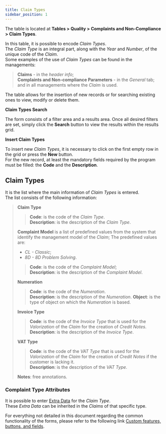 ```yaml
---
title: Claim Types
sidebar_position: 1
---
```


The table is located at **Tables > Quality > Complaints and Non-Compliance > Claim Types**.

In this table, it is possible to encode *Claim Types*.   
The *Claim Type* is an integral part, along with the *Year* and *Number*, of the unique code of the *Claim*.  
Some examples of the use of *Claim Types* can be found in the managements:
> **Claims** - in the *header info*;   
> **Complaints and Non-compliance Parameters** - in the *General* tab;   
and in all managements where the *Claim* is used.

The table allows for the insertion of new records or for searching existing ones to view, modify or delete them.

**Claim Types Search**

The form consists of a filter area and a results area. Once all desired filters are set, simply click the **Search** button to view the results within the results grid.

**Insert Claim Types**

To insert new *Claim Types*, it is necessary to click on the first empty row in the grid or press the **New** button.   
For the new record, at least the mandatory fields required by the program must be filled: the **Code** and the **Description**.

## Claim Types

It is the list where the main information of *Claim Types* is entered.   
The list consists of the following information:   
> **Claim Type**
>> **Code**: is the code of the *Claim Type*.   
>> **Description**: is the description of the *Claim Type*.
>   
> **Complaint Model**
> is a list of predefined values from the system that identify the management model of the *Claim*; The predefined values are:   
> - *CL - Classic*;   
> - *8D - 8D Problem Solving*.   
>>
>> **Code**: is the code of the *Complaint Model*;      
>> **Description**: is the description of the *Complaint Model*.
>   
> **Numeration**
>> **Code**: is the code of the *Numeration*.   
>> **Description**: is the description of the *Numeration*.
>> **Object**: is the type of object on which the *Numeration* is based.
>   
> **Invoice Type**
>> **Code**: is the code of the *Invoice Type* that is used for the *Valorization* of the *Claim* for the creation of *Credit Notes*.   
>> **Description**: is the description of the *Invoice Type*.
>   
> **VAT Type**
>> **Code**: is the code of the *VAT Type* that is used for the *Valorization* of the *Claim* for the creation of *Credit Notes* if the customer is lacking it.   
>> **Description**: is the description of the *VAT Type*.
>   
> **Notes**: free annotations.

### Complaint Type Attributes

It is possible to enter [Extra Data](/docs/configurations/utility/extra-data/extradata/search-extradata) for the *Claim Type*.  
These *Extra Data* can be inherited in the *Claims* of that specific type.

For everything not detailed in this document regarding the common functionality of the forms, please refer to the following link [Custom features, buttons, and fields](/docs/guide/common).